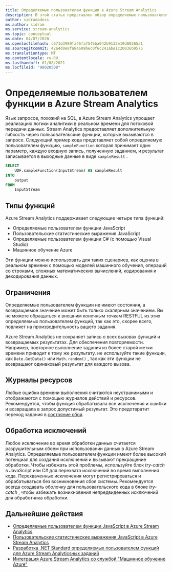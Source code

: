 ```yaml
---
title: Определяемые пользователем функции в Azure Stream Analytics
description: В этой статье представлен обзор определяемых пользователем функций в Azure Stream Analytics.
author: sidramadoss
ms.author: sidram
ms.service: stream-analytics
ms.topic: conceptual
ms.date: 04/07/2020
ms.openlocfilehash: c671d3989fa46fa7546ba042b9132e19d80265a1
ms.sourcegitcommit: 42a4d0e8fa84609bec0f6c241abe1c20036b9575
ms.translationtype: MT
ms.contentlocale: ru-RU
ms.lasthandoff: 01/08/2021
ms.locfileid: "98020508"
---
```

# <a name="user-defined-functions-in-azure-stream-analytics"></a>Определяемые пользователем функции в Azure Stream Analytics

Язык запросов, похожий на SQL, в Azure Stream Analytics упрощает реализацию логики аналитики в реальном времени для потоковой передачи данных. Stream Analytics предоставляет дополнительную гибкость через пользовательские функции, которые вызываются в запросе. Следующий пример кода представляет собой определяемую пользователем функцию, `sampleFunction` которая принимает один параметр, каждую входную запись, полученную заданием, и результат записывается в выходные данные в виде `sampleResult` .

```sql
SELECT 
    UDF.sampleFunction(InputStream) AS sampleResult 
INTO 
    output 
FROM 
    InputStream 
```

## <a name="types-of-functions"></a>Типы функций

Azure Stream Analytics поддерживает следующие четыре типа функций: 

* Определяемые пользователем функции JavaScript 
* Пользовательские статистические выражения JavaScript 
* Определяемые пользователем функции C# (с помощью Visual Studio) 
* Машинное обучение Azure 

Эти функции можно использовать для таких сценариев, как оценка в реальном времени с помощью моделей машинного обучения, операций со строками, сложных математических вычислений, кодирования и декодирования данных. 

## <a name="limitations"></a>Ограничения

Определяемые пользователем функции не имеют состояния, а возвращаемое значение может быть только скалярным значением. Вы не можете обращаться к внешним конечным точкам RESTFUL из этих определяемых пользователем функций, так как это, скорее всего, повлияет на производительность вашего задания. 

Azure Stream Analytics не сохраняет запись о всех вызовах функций и возвращаемых результатах. Для обеспечения повторяемости. Например, повторное выполнение задания из более старой метки времени приводит к тому же результату. не используйте такие функции, как `Date.GetData()` или `Math.random()` , так как эти функции не возвращают одинаковый результат для каждого вызова.  

## <a name="resource-logs"></a>Журналы ресурсов

Любые ошибки времени выполнения считаются неустранимыми и отображаются с помощью журналов действий и ресурсов. Рекомендуется, чтобы функция обрабатывала все исключения и ошибки и возвращала в запрос допустимый результат. Это предотвратит переход задания в [состояние сбоя](job-states.md).  

## <a name="exception-handling"></a>Обработка исключений

Любое исключение во время обработки данных считается разрушительным сбоем при использовании данных в Azure Stream Analytics. Определяемые пользователем функции имеют более высокий потенциал для создания исключений и вызывают прекращение обработки. Чтобы избежать этой проблемы, используйте блок *try-catch* в JavaScript или C# для перехвата исключений во время выполнения кода. Перехваченные исключения могут регистрироваться и обрабатываться без возникновения сбоя системы. Рекомендуется всегда создавать оболочку для пользовательского кода в блоке *try-catch* , чтобы избежать возникновения непредвиденных исключений для обработчика обработки.

## <a name="next-steps"></a>Дальнейшие действия

* [Определяемые пользователем функции JavaScript в Azure Stream Analytics](stream-analytics-javascript-user-defined-functions.md)
* [Пользовательские статистические выражения JavaScript в Azure Stream Analytics](stream-analytics-javascript-user-defined-aggregates.md)
* [Разработка .NET Standard определяемых пользователем функций для Azure Stream Analyticsных заданий](stream-analytics-edge-csharp-udf-methods.md)
* [Интеграция Azure Stream Analytics со службой "Машинное обучение Azure"](machine-learning-udf.md)
